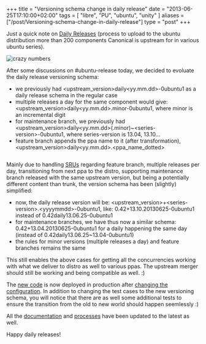 +++
title = "Versioning schema change in daily release"
date = "2013-06-25T17:10:00+02:00"
tags = [ "libre", "PU", "ubuntu", "unity" ]
aliases = ["/post/Versioning-schema-change-in-daily-release"]
type = "post"
+++
    <p>Just a quick note on <a href="https://wiki.ubuntu.com/DailyRelease">Daily Releases</a> (process to upload to the ubuntu distribution more than 200 components Canonical is upstream for in various ubuntu series).</p>


<p><img src="/public/ubuntu/daily-release/numeros.jpg" alt="crazy numbers" style="display:block; margin:0 auto;" title="crazy numbers, juin 2013" /></p>


<p>After some discussions on #ubuntu-release today, we decided to evoluate the daily release versioning schema:</p>
<ul>
<li>we previously had &lt;upstream_version&gt;daily&lt;yy.mm.dd&gt;-0ubuntu1 as a daily release schema in the regular case</li>
<li>multiple releases a day for the same component would give: &lt;upstream_version&gt;daily&lt;yy.mm.dd&gt;.minor-0ubuntu1, where minor is an incremental digit</li>
<li>for maintenance branch, we previously had &lt;upstream_version&gt;daily&lt;yy.mm.dd&gt;(.minor)~&lt;series-version&gt;-0ubuntu1, where series-version is 13.04, 13.10…</li>
<li>feature branch appends the ppa name to it (after transformation), &lt;upstream_version&gt;daily&lt;yy.mm.dd&gt;.&lt;ppa_name_dotted&gt;</li>
</ul>
<pre></pre>

<p>Mainly due to handling <a href="https://wiki.ubuntu.com/StableReleaseUpdates">SRUs</a> regarding feature branch, multiple releases per day, transitioning from next ppa to the distro, supporting maintenance branch released with the same upstream version, but being a potentially different content than trunk, the version schema has been (slightly) simplified:</p>
<ul>
<li>now, the daily release version will be: &lt;upstream_version&gt;+&lt;series-version&gt;.&lt;yyyymmdd&gt;-0ubuntu1, like: 0.42+13.10.20130625-0ubuntu1 instead of 0.42daily13.06.25-0ubuntu1</li>
<li>for maintenance branches, we have thus now a similar schema: 0.42+13.04.20130625-0ubuntu1 for a daily happening the same day (instead of 0.42daily13.06.25~13.04-0ubuntu1)</li>
<li>the rules for minor versions (multiple releases a day) and feature branches remains the same</li>
</ul>

<p>This still enables the above cases for getting all the concurrencies working with what we deliver to distro as well to various ppas. The upstream merger should still be working and being compatible as well. :)</p>


<p>The <a href="http://bazaar.launchpad.net/~cupstream2distro-maintainers/cupstream2distro/trunk/revision/330">new code</a> is now deployed in production after <a href="http://bazaar.launchpad.net/~cupstream2distro-maintainers/cupstream2distro-config/trunk/revision/461">changing the configuration</a>. In addition to changing the test cases to the new versioning schema, you will notice that there are as well some additional tests to ensure the transition from the old to new world should happen seemlessly :)</p>


<p>All the <a href="https://wiki.ubuntu.com/DailyRelease/FAQ#Versionning_scheme">documentation</a> and <a href="https://wiki.ubuntu.com/DailyRelease/MovingNewRelease#Preparing_the_ppa_configuration_and_setting_the_new_series_version">processes</a> have been updated to the latest as well.</p>


<p>Happy daily releases!</p>
